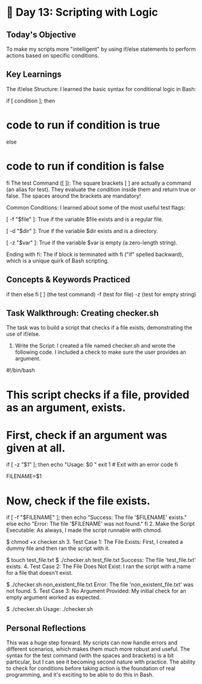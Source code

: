 # 🐧 Day 13: Scripting with Logic

## Today's Objective
To make my scripts more "intelligent" by using if/else statements to perform actions based on specific conditions.

## Key Learnings
The if/else Structure: I learned the basic syntax for conditional logic in Bash:


if [ condition ]; then
  # code to run if condition is true
else
  # code to run if condition is false
fi
The test Command ([ ]): The square brackets [ ] are actually a command (an alias for test). They evaluate the condition inside them and return true or false. The spaces around the brackets are mandatory!

Common Conditions: I learned about some of the most useful test flags:

[ -f "$file" ]: True if the variable $file exists and is a regular file.

[ -d "$dir" ]: True if the variable $dir exists and is a directory.

[ -z "$var" ]: True if the variable $var is empty (a zero-length string).

Ending with fi: The if block is terminated with fi ("if" spelled backward), which is a unique quirk of Bash scripting.

## Concepts & Keywords Practiced

if
then
else
fi
[ ]  (the test command)
-f   (test for file)
-z   (test for empty string)
## Task Walkthrough: Creating checker.sh
The task was to build a script that checks if a file exists, demonstrating the use of if/else.

1. Write the Script:
I created a file named checker.sh and wrote the following code. I included a check to make sure the user provides an argument.

#!/bin/bash

# This script checks if a file, provided as an argument, exists.

# First, check if an argument was given at all.
if [ -z "$1" ]; then
  echo "Usage: $0 <filename>"
  exit 1 # Exit with an error code
fi

FILENAME=$1

# Now, check if the file exists.
if [ -f "$FILENAME" ]; then
  echo "Success: The file '$FILENAME' exists."
else
  echo "Error: The file '$FILENAME' was not found."
fi
2. Make the Script Executable:
As always, I made the script runnable with chmod.

$ chmod +x checker.sh
3. Test Case 1: The File Exists:
First, I created a dummy file and then ran the script with it.

$ touch test_file.txt
$ ./checker.sh test_file.txt
Success: The file 'test_file.txt' exists.
4. Test Case 2: The File Does Not Exist:
I ran the script with a name for a file that doesn't exist.

$ ./checker.sh non_existent_file.txt
Error: The file 'non_existent_file.txt' was not found.
5. Test Case 3: No Argument Provided:
My initial check for an empty argument worked as expected.

$ ./checker.sh
Usage: ./checker.sh <filename>
## Personal Reflections
This was a huge step forward. My scripts can now handle errors and different scenarios, which makes them much more robust and useful. The syntax for the test command (with the spaces and brackets) is a bit particular, but I can see it becoming second nature with practice. The ability to check for conditions before taking action is the foundation of real programming, and it's exciting to be able to do this in Bash.

